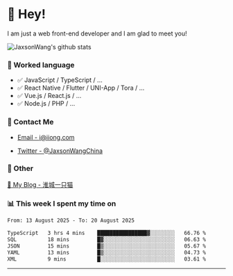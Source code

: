 # 👋 Hey!

I am just a web front-end developer and I am glad to meet you!

![JaxsonWang's github stats](https://github-readme-stats.vercel.app/api?username=JaxsonWang&&show_icons=true&&title_color=1abc9c&&icon_color=1abc9c)


### 📝 Worked language

- ✅ JavaScript / TypeScript / ...
- ✅ React Native / Flutter / UNI-App / Tora / ...
- ✅ Vue.js / React.js / ...
- ✅ Node.js / PHP / ...

### 📮 Contact Me

- [Email - i@iiong.com](mailto:i@iiong.com)

- [Twitter - @JaxsonWangChina](https://twitter.com/JaxsonWangChina)

### 🤪 Other

[📌 My Blog - 淮城一只猫](https://iiong.com)

### 📊 This week I spent my time on

<!--START_SECTION:waka-->

```txt
From: 13 August 2025 - To: 20 August 2025

TypeScript   3 hrs 4 mins    ████████████████▓░░░░░░░░   66.76 %
SQL          18 mins         █▓░░░░░░░░░░░░░░░░░░░░░░░   06.63 %
JSON         15 mins         █▒░░░░░░░░░░░░░░░░░░░░░░░   05.67 %
YAML         13 mins         █▒░░░░░░░░░░░░░░░░░░░░░░░   04.73 %
XML          9 mins          █░░░░░░░░░░░░░░░░░░░░░░░░   03.61 %
```

<!--END_SECTION:waka-->

---
